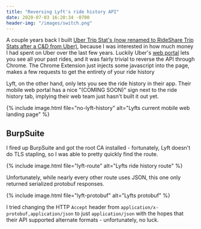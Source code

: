 ```yaml
---
title: "Reversing Lyft's ride history API"
date: 2020-07-03 16:20:34 -0700
header-img: "/images/switch.png"
---
```


A couple years back I built [Uber Trip Stat's (now renamed to RideShare Trip Stats after a C&D from Uber)](https://chrome.google.com/webstore/detail/rideshare-trip-stats/kddlnbejbpknoedebeojobofnbdfhpnm?hl=en), because I was interested in how much money I had spent on Uber over the last few years. Luckily Uber's [web portal](http://riders.uber.com/trips) lets you see all your past rides, and it was fairly trivial to reverse the API through Chrome. The Chrome Extension just injects some javascript into the page, makes a few requests to get the entirety of your ride history

Lyft, on the other hand, only lets you see the ride history in their app. Their mobile web portal has a nice "(COMING SOON)" sign next to the ride history tab, implying their web team just hasn't built it out yet.

{% include image.html file="no-lyft-history" alt="Lyfts current mobile web landing page" %}

## BurpSuite

I fired up BurpSuite and got the root CA installed - fortunately, Lyft doesn't do TLS stapling, so I was able to pretty quickly find the route. 

{% include image.html file="lyft-route" alt="Lyfts ride history route" %}

Unfortunately, while nearly every other route uses JSON, this one only returned serialized protobuf responses. 

{% include image.html file="lyft-protobuf" alt="Lyfts protobuf" %}

I tried changing the HTTP `Accept` header from `application/x-protobuf,application/json` to just `application/json` with the hopes that their API supported alternate formats - unfortunately, no luck. 
